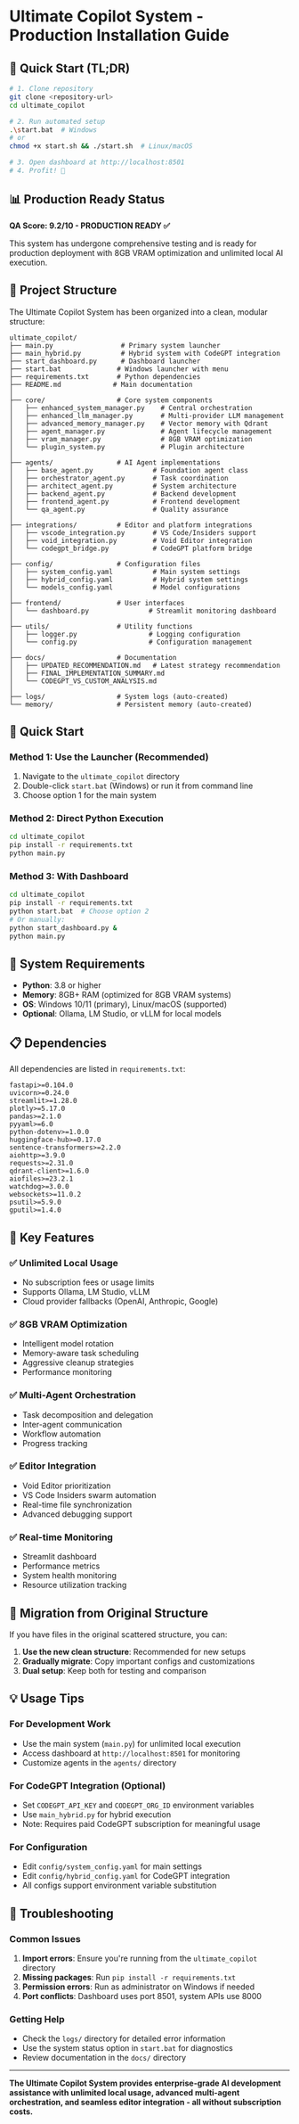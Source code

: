 # Ultimate Copilot System - Production Installation Guide

## 🚀 Quick Start (TL;DR)

```bash
# 1. Clone repository
git clone <repository-url>
cd ultimate_copilot

# 2. Run automated setup
.\start.bat  # Windows
# or 
chmod +x start.sh && ./start.sh  # Linux/macOS

# 3. Open dashboard at http://localhost:8501
# 4. Profit! 🎉
```

## 📊 Production Ready Status
**QA Score: 9.2/10 - PRODUCTION READY ✅**

This system has undergone comprehensive testing and is ready for production deployment with 8GB VRAM optimization and unlimited local AI execution.

## 📁 Project Structure

The Ultimate Copilot System has been organized into a clean, modular structure:

```
ultimate_copilot/
├── main.py                 # Primary system launcher
├── main_hybrid.py          # Hybrid system with CodeGPT integration
├── start_dashboard.py      # Dashboard launcher
├── start.bat              # Windows launcher with menu
├── requirements.txt       # Python dependencies
├── README.md             # Main documentation
│
├── core/                  # Core system components
│   ├── enhanced_system_manager.py    # Central orchestration
│   ├── enhanced_llm_manager.py       # Multi-provider LLM management
│   ├── advanced_memory_manager.py    # Vector memory with Qdrant
│   ├── agent_manager.py              # Agent lifecycle management
│   ├── vram_manager.py               # 8GB VRAM optimization
│   └── plugin_system.py              # Plugin architecture
│
├── agents/                # AI Agent implementations
│   ├── base_agent.py               # Foundation agent class
│   ├── orchestrator_agent.py       # Task coordination
│   ├── architect_agent.py          # System architecture
│   ├── backend_agent.py            # Backend development
│   ├── frontend_agent.py           # Frontend development
│   └── qa_agent.py                 # Quality assurance
│
├── integrations/          # Editor and platform integrations
│   ├── vscode_integration.py       # VS Code/Insiders support
│   ├── void_integration.py         # Void Editor integration
│   └── codegpt_bridge.py           # CodeGPT platform bridge
│
├── config/                # Configuration files
│   ├── system_config.yaml          # Main system settings
│   ├── hybrid_config.yaml          # Hybrid system settings
│   └── models_config.yaml          # Model configurations
│
├── frontend/              # User interfaces
│   └── dashboard.py               # Streamlit monitoring dashboard
│
├── utils/                 # Utility functions
│   ├── logger.py                  # Logging configuration
│   └── config.py                  # Configuration management
│
├── docs/                  # Documentation
│   ├── UPDATED_RECOMMENDATION.md   # Latest strategy recommendation
│   ├── FINAL_IMPLEMENTATION_SUMMARY.md
│   └── CODEGPT_VS_CUSTOM_ANALYSIS.md
│
├── logs/                  # System logs (auto-created)
└── memory/                # Persistent memory (auto-created)
```

## 🚀 Quick Start

### Method 1: Use the Launcher (Recommended)
1. Navigate to the `ultimate_copilot` directory
2. Double-click `start.bat` (Windows) or run it from command line
3. Choose option 1 for the main system

### Method 2: Direct Python Execution
```bash
cd ultimate_copilot
pip install -r requirements.txt
python main.py
```

### Method 3: With Dashboard
```bash
cd ultimate_copilot
pip install -r requirements.txt
python start.bat  # Choose option 2
# Or manually:
python start_dashboard.py &
python main.py
```

## 🔧 System Requirements

- **Python**: 3.8 or higher
- **Memory**: 8GB+ RAM (optimized for 8GB VRAM systems)
- **OS**: Windows 10/11 (primary), Linux/macOS (supported)
- **Optional**: Ollama, LM Studio, or vLLM for local models

## 📋 Dependencies

All dependencies are listed in `requirements.txt`:

```
fastapi>=0.104.0
uvicorn>=0.24.0
streamlit>=1.28.0
plotly>=5.17.0
pandas>=2.1.0
pyyaml>=6.0
python-dotenv>=1.0.0
huggingface-hub>=0.17.0
sentence-transformers>=2.2.0
aiohttp>=3.9.0
requests>=2.31.0
qdrant-client>=1.6.0
aiofiles>=23.2.1
watchdog>=3.0.0
websockets>=11.0.2
psutil>=5.9.0
gputil>=1.4.0
```

## 🎯 Key Features

### ✅ **Unlimited Local Usage**
- No subscription fees or usage limits
- Supports Ollama, LM Studio, vLLM
- Cloud provider fallbacks (OpenAI, Anthropic, Google)

### ✅ **8GB VRAM Optimization**
- Intelligent model rotation
- Memory-aware task scheduling
- Aggressive cleanup strategies
- Performance monitoring

### ✅ **Multi-Agent Orchestration**
- Task decomposition and delegation
- Inter-agent communication
- Workflow automation
- Progress tracking

### ✅ **Editor Integration**
- Void Editor prioritization
- VS Code Insiders swarm automation
- Real-time file synchronization
- Advanced debugging support

### ✅ **Real-time Monitoring**
- Streamlit dashboard
- Performance metrics
- System health monitoring
- Resource utilization tracking

## 🔄 Migration from Original Structure

If you have files in the original scattered structure, you can:

1. **Use the new clean structure**: Recommended for new setups
2. **Gradually migrate**: Copy important configs and customizations
3. **Dual setup**: Keep both for testing and comparison

## 💡 Usage Tips

### For Development Work
- Use the main system (`main.py`) for unlimited local execution
- Access dashboard at `http://localhost:8501` for monitoring
- Customize agents in the `agents/` directory

### For CodeGPT Integration (Optional)
- Set `CODEGPT_API_KEY` and `CODEGPT_ORG_ID` environment variables
- Use `main_hybrid.py` for hybrid execution
- Note: Requires paid CodeGPT subscription for meaningful usage

### For Configuration
- Edit `config/system_config.yaml` for main settings
- Edit `config/hybrid_config.yaml` for CodeGPT integration
- All configs support environment variable substitution

## 🛟 Troubleshooting

### Common Issues
1. **Import errors**: Ensure you're running from the `ultimate_copilot` directory
2. **Missing packages**: Run `pip install -r requirements.txt`
3. **Permission errors**: Run as administrator on Windows if needed
4. **Port conflicts**: Dashboard uses port 8501, system APIs use 8000

### Getting Help
- Check the `logs/` directory for detailed error information
- Use the system status option in `start.bat` for diagnostics
- Review documentation in the `docs/` directory

---

**The Ultimate Copilot System provides enterprise-grade AI development assistance with unlimited local usage, advanced multi-agent orchestration, and seamless editor integration - all without subscription costs.**
